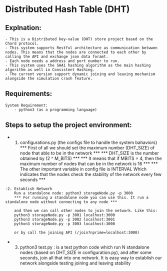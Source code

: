 Distributed Hash Table (DHT)
================================================================
Explnation:
-----------
	- This is a Distributed key-value (DHT) store project based on the Chord protocol. 
	- This system supports Restful architecture as communication betwwen nodes. This means that the nodes are connected to each other by calling the API and exchange json data foramt. 
	- Each node needs a address and port number to run.
	- This system uses the SHA1 hashing algorithm as the main hashing algorithm as well in Consistent Hashing.
	- The current version support dynamic joining and leaving mechanism alongside the simulation crash feature.

Requirements: 
-------------
    System Requirement:
        - python3 (as a programming language)

Steps to setup the project environment:
---------------------------------------
   - 1. configurations.py (the configs file to handle the system bahaviors)
		*** First of all we should set the maximum number (DHT_SIZE) of node that able to be in the network ***
		*** DHT_SIZE is the number obtained by (2 ^ M_BITS) ***
		*** It means that if MBITS = 4, then the maximum number of nodes that can be in the network is 16 ***
		*** The other important variable in config file is INTERVAL Which indicates that the nodes check the stability of the network every few seconds ***
		
	-2. Establish Network
		Run a standalone node: python3 storageNode.py -p 3000
		*** For running a standalone node you can use this. It run a standalone node without connecting to any node ***

		and then we can call other nodes to join the network. Like this:
		python3 storageNode.py -p 3001 localhost:3000
		python3 storageNode.py -p 3002 localhost:3001
		python3 storageNode.py -p 3003 localhost:3000

		or by call the joining API (/join?nprime=localhost:3000)
		
   - 3. python3 test.py : is a test python code which run N standalone nodes (based on DHT_SIZE in configuration.py), and after some seconds, join all that into one network. It is easy way to establish our network alongside testing joining and leaving stability
